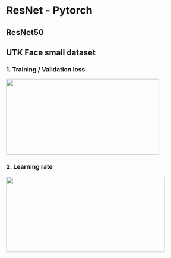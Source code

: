 # ResNet - Pytorch
## ResNet50
## UTK Face small dataset

### 1. Training / Validation loss
<img src="https://user-images.githubusercontent.com/86712265/141072267-6e577392-ea58-41ec-bbe2-6d939f7ff6a2.png" width="412" height="203">

### 2. Learning rate
<img src="https://user-images.githubusercontent.com/86712265/141072332-90f57862-6fca-4b35-a1ca-ac0a75e31ab4.png" width="427" height="203">
